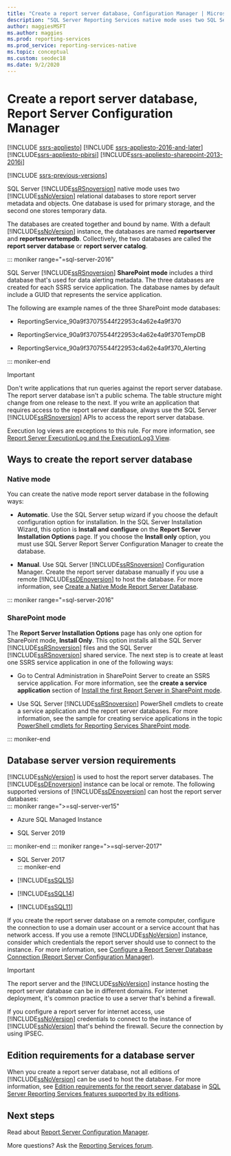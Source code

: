 ```yaml
---
title: "Create a report server database, Configuration Manager | Microsoft Docs"
description: "SQL Server Reporting Services native mode uses two SQL Server relational databases to store report server metadata and objects. One database is used for primary storage, and the second one stores temporary data."
author: maggiesMSFT
ms.author: maggies
ms.prod: reporting-services
ms.prod_service: reporting-services-native
ms.topic: conceptual
ms.custom: seodec18
ms.date: 9/2/2020
---
```


# Create a report server database, Report Server Configuration Manager  

[!INCLUDE [ssrs-appliesto](../../includes/ssrs-appliesto.md)] [!INCLUDE [ssrs-appliesto-2016-and-later](../../includes/ssrs-appliesto-2016-and-later.md)] [!INCLUDE[ssrs-appliesto-pbirsi](../../includes/ssrs-appliesto-pbirs.md)] [!INCLUDE[ssrs-appliesto-sharepoint-2013-2016i](../../includes/ssrs-appliesto-sharepoint-2013-2016.md)]

[!INCLUDE [ssrs-previous-versions](../../includes/ssrs-previous-versions.md)]

SQL Server [!INCLUDE[ssRSnoversion](../../includes/ssrsnoversion-md.md)] native mode uses two [!INCLUDE[ssNoVersion](../../includes/ssnoversion-md.md)] relational databases to store report server metadata and objects. One database is used for primary storage, and the second one stores temporary data. 

The databases are created together and bound by name. With a default [!INCLUDE[ssNoVersion](../../includes/ssnoversion-md.md)] instance, the databases are named **reportserver** and **reportservertempdb**. Collectively, the two databases are called the **report server database** or **report server catalog**.

::: moniker range="=sql-server-2016"

SQL Server [!INCLUDE[ssRSnoversion](../../includes/ssrsnoversion-md.md)] **SharePoint mode** includes a third database that's used for data alerting metadata. The three databases are created for each SSRS service application. The database names by default include a GUID that represents the service application. 

The following are example names of the three SharePoint mode databases:

- ReportingService_90a9f37075544f22953c4a62e4a9f370  
  
- ReportingService_90a9f37075544f22953c4a62e4a9f370TempDB  
  
- ReportingService_90a9f37075544f22953c4a62e4a9f370_Alerting  

::: moniker-end
  
> [!IMPORTANT]  
> Don't write applications that run queries against the report server database. The report server database isn't a public schema. The table structure might change from one release to the next. If you write an application that requires access to the report server database, always use the SQL Server [!INCLUDE[ssRSnoversion](../../includes/ssrsnoversion-md.md)] APIs to access the report server database.  
>
> Execution log views are exceptions to this rule. For more information, see [Report Server ExecutionLog and the ExecutionLog3 View](../../reporting-services/report-server/report-server-executionlog-and-the-executionlog3-view.md).  
  
## Ways to create the report server database

 ### Native mode
 You can create the native mode report server database in the following ways:  
  
- **Automatic**. Use the SQL Server setup wizard if you choose the default configuration option for installation. In the SQL Server Installation Wizard, this option is **Install and configure** on the **Report Server Installation Options** page. If you choose the **Install only** option, you must use SQL Server Report Server Configuration Manager to create the database.  
  
- **Manual**. Use SQL Server [!INCLUDE[ssRSnoversion](../../includes/ssrsnoversion-md.md)] Configuration Manager. Create the report server database manually if you use a remote [!INCLUDE[ssDEnoversion](../../includes/ssdenoversion-md.md)] to host the database. For more information, see [Create a Native Mode Report Server Database](../../reporting-services/install-windows/ssrs-report-server-create-a-native-mode-report-server-database.md).  

::: moniker range="=sql-server-2016"
  
### SharePoint mode 
The **Report Server Installation Options** page has only one option for SharePoint mode, **Install Only**. This option installs all the SQL Server [!INCLUDE[ssRSnoversion](../../includes/ssrsnoversion-md.md)] files and the SQL Server [!INCLUDE[ssRSnoversion](../../includes/ssrsnoversion-md.md)] shared service. The next step is to create at least one SSRS service application in one of the following ways:  
  
- Go to Central Administration in SharePoint Server to create an SSRS service application. For more information, see the **create a service application** section of [Install the first Report Server in SharePoint mode](../../reporting-services/install-windows/install-the-first-report-server-in-sharepoint-mode.md#bkmk_create_serrviceapplication).  
  
- Use SQL Server [!INCLUDE[ssRSnoversion](../../includes/ssrsnoversion-md.md)] PowerShell cmdlets to create a service application and the report server databases. For more information, see the sample for creating service applications in the topic [PowerShell cmdlets for Reporting Services SharePoint mode](../../reporting-services/report-server-sharepoint/powershell-cmdlets-for-reporting-services-sharepoint-mode.md).  

::: moniker-end
  
## Database server version requirements

 [!INCLUDE[ssNoVersion](../../includes/ssnoversion-md.md)] is used to host the report server databases. The [!INCLUDE[ssDEnoversion](../../includes/ssdenoversion-md.md)] instance can be local or remote. The following supported versions of [!INCLUDE[ssDEnoversion](../../includes/ssdenoversion-md.md)] can host the report server databases:  
::: moniker range=">=sql-server-ver15"

- Azure SQL Managed Instance

- SQL Server 2019

::: moniker-end
::: moniker range=">=sql-server-2017"

- SQL Server 2017  
::: moniker-end

- [!INCLUDE[ssSQL15](../../includes/sssql16-md.md)]  
  
- [!INCLUDE[ssSQL14](../../includes/sssql14-md.md)]  
  
- [!INCLUDE[ssSQL11](../../includes/sssql11-md.md)]  

If you create the report server database on a remote computer, configure the connection to use a domain user account or a service account that has network access. If you use a remote [!INCLUDE[ssNoVersion](../../includes/ssnoversion-md.md)] instance, consider which credentials the report server should use to connect to the instance. For more information, see [Configure a Report Server Database Connection &#40;Report Server Configuration Manager&#41;](../../reporting-services/install-windows/configure-a-report-server-database-connection-ssrs-configuration-manager.md).  
  
> [!IMPORTANT]  
> The report server and the [!INCLUDE[ssNoVersion](../../includes/ssnoversion-md.md)] instance hosting the report server database can be in different domains. For internet deployment, it's common practice to use a server that's behind a firewall. 
>
> If you configure a report server for internet access, use [!INCLUDE[ssNoVersion](../../includes/ssnoversion-md.md)] credentials to connect to the instance of [!INCLUDE[ssNoVersion](../../includes/ssnoversion-md.md)] that's behind the firewall. Secure the connection by using IPSEC.  
  
## Edition requirements for a database server 

 When you create a report server database, not all editions of [!INCLUDE[ssNoVersion](../../includes/ssnoversion-md.md)] can be used to host the database. For more information, see [Edition requirements for the report server database](../reporting-services-features-supported-by-the-editions-of-sql-server-2016.md#edition-requirements-for-the-report-server-database) in [SQL Server Reporting Services features supported by its editions](../reporting-services-features-supported-by-the-editions-of-sql-server-2016.md).  

## Next steps

Read about [Report Server Configuration Manager](reporting-services-configuration-manager-native-mode.md).  

More questions? Ask the [Reporting Services forum](https://go.microsoft.com/fwlink/?LinkId=620231).